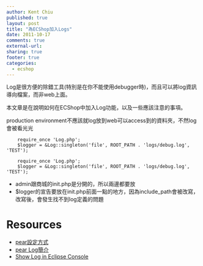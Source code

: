 ```yaml
---
author: Kent Chiu
published: true
layout: post
title: "為ECShop加入Logs"
date: 2011-10-17
comments: true
external-url:
sharing: true
footer: true
categories:
  - ecshop
---
```



Log是很方便的除錯工具(特別是在你不能使用debugger時)，而且可以將log資訊導向檔案，而非web上面。

本文章是在說明如何在ECShop中加入Log功能，以及一些應該注意的事項。

production
environment不應該就log放到web可以access到的資料夾，不然log會被看光光


```
    require_once 'Log.php';
    $logger = &Log::singleton('file', ROOT_PATH . 'logs/debug.log', 'TEST');
```


```
    require_once 'Log.php';
    $logger = &Log::singleton('file', ROOT_PATH . 'logs/debug.log', 'TEST');
```

-   admin跟商城的init.php是分開的，所以兩邊都要放
-   \$logger的宣告要放在init.php前面一點的地方，因為include\_path會被改寫，改寫後，會發生找不到log定義的問題

Resources
=========

-   [pear設定方式](http://wiki.kent-chiu.com/doku.php?id=php:pear_101 "php:pear_101")
-   [pear
    Log簡介](http://wiki.kent-chiu.com/doku.php?id=php:log_101 "php:log_101")
-   [Show Log in Eclipse
    Console](http://wiki.kent-chiu.com/doku.php?id=php:show_log_in_eclipse_console "php:show_log_in_eclipse_console")

